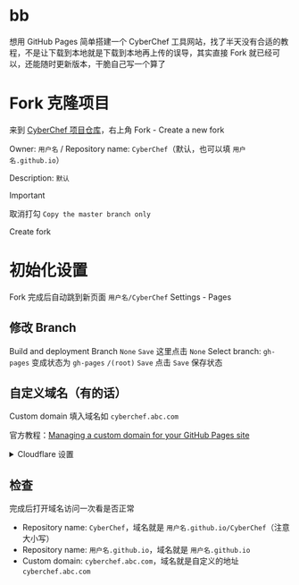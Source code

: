 <!-- ##{"timestamp":1743613938}## -->

# bb
想用 GitHub Pages 简单搭建一个 CyberChef 工具网站，找了半天没有合适的教程，不是让下载到本地就是下载到本地再上传的误导，其实直接 Fork 就已经可以，还能随时更新版本，干脆自己写一个算了

# Fork 克隆项目
来到 [CyberChef 项目仓库](https://github.com/gchq/CyberChef)，右上角 Fork - Create a new fork

Owner: `用户名` / Repository name: `CyberChef`（默认，也可以填 `用户名.github.io`）

Description: `默认`

> [!IMPORTANT]
> 取消打勾 `Copy the master branch only`

Create fork

# 初始化设置
Fork 完成后自动跳到新页面 `用户名/CyberChef`
Settings - Pages

## 修改 Branch
Build and deployment
Branch
`None` `Save` 这里点击 `None`
Select branch: `gh-pages`
变成状态为
`gh-pages` `/(root)` `Save`
点击 `Save` 保存状态

## 自定义域名（有的话）
Custom domain
填入域名如 `cyberchef.abc.com`

官方教程：[Managing a custom domain for your GitHub Pages site](https://docs.github.com/en/pages/configuring-a-custom-domain-for-your-github-pages-site/managing-a-custom-domain-for-your-github-pages-site)

<details><summary>Cloudflare 设置</summary> 

以 Cloudflare 为例，其它大同小异

情况1和情况2的 DNS 记录本身并不冲突，可同时存在，实现 `abc.com` 和 `cyberchef.abc.com` 分别指向两个不同仓库内的 GihHub Pages 项目

### 情况1. 二级域名直接做 GitHub Pages 的 CyberChef 项目地址
如 `abc.com` 这种

域名 - DNS - Add record 添加记录
| Type: A | Name: @ | IPv4 address: 185.199.108.153 | Proxy status: Proxied | TTL: Auto |
| :-------: | :---------: | :--------------------------------: | :----------------------: | :---------: |
| Type: A | Name: @ | IPv4 address: 185.199.109.153 | Proxy status: Proxied | TTL: Auto |
| Type: A | Name: @ | IPv4 address: 185.199.110.153 | Proxy status: Proxied | TTL: Auto |
| Type: A | Name: @ | IPv4 address: 185.199.111.153 | Proxy status: Proxied | TTL: Auto |

GitHub 仓库
Settings - Pages - Custom domain: `abc.com`（不需要带 http:// 或 https:// 前缀）
Save

### 情况2. 三级域名做 GitHub Pages 的 CyberChef 项目地址
如 `www.abc.com` 或 `cyberchef.abc.com` 或 `cc.abc.com`

域名 - DNS - Add record 添加记录
`| Type: CNAME | Name: cyberchef | Target: 用户名.github.io | Proxy status: Proxied | TTL: Auto |`
或先添加情况1的 DNS记录，然后直接
`| Type: CNAME | Name: cyberchef | Target: @ | Proxy status: Proxied | TTL: Auto |`

GitHub 仓库
Settings - Pages - Custom domain: `cyberchef.abc.com`（不需要带 http:// 或 https:// 前缀）
Save

### 验证
等待黄色的 DNS Check in Progress 变成绿色 DNS check successful 即可（不等变黄也没所谓，以浏览器能打开为准）

</details>

## 检查
完成后打开域名访问一次看是否正常

- Repository name: `CyberChef`，域名就是 `用户名.github.io/CyberChef`（注意大小写）
- Repository name: `用户名.github.io`，域名就是 `用户名.github.io`
- Custom domain: `cyberchef.abc.com`，域名就是自定义的地址 `cyberchef.abc.com`
